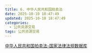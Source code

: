 ```yaml
---
title: 6. 中华人民共和国拍卖法
date: 2025-10-10 18:47:49
updated: 2025-10-10 18:47:49
categories:
  - 公共资源交易
tags: 公共资源交易
---
```


[中华人民共和国拍卖法-国家法律法规数据库](https://flk.npc.gov.cn/detail?id=2c909fdd678bf17901678bf7a44407b7&fileId=&type=&title=%E4%B8%AD%E5%8D%8E%E4%BA%BA%E6%B0%91%E5%85%B1%E5%92%8C%E5%9B%BD%E6%8B%8D%E5%8D%96%E6%B3%95)